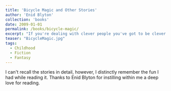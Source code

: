 ```yaml
---
title: 'Bicycle Magic and Other Stories'
author: 'Enid Blyton'
collection: 'books'
date: 2009-01-01
permalink: /books/bicycle-magic/
excerpt: "If you're dealing with clever people you've got to be clever yourself."
teaser: "BicycleMagic.jpg"
tags:
  - Childhood
  - Fiction
  - Fantasy
---
```


I can't recall the stories in detail, however, I distinctly remember the fun I had while reading it. Thanks to Enid Blyton for instilling within me a deep love for reading.